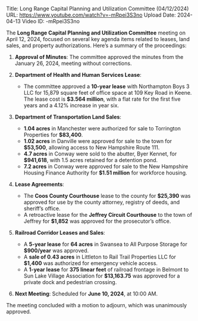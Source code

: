 Title: Long Range Capital Planning and Utilization Committee (04/12/2024)
URL: https://www.youtube.com/watch?v=-mRpei3S3no
Upload Date: 2024-04-13
Video ID: -mRpei3S3no

The **Long Range Capital Planning and Utilization Committee** meeting on April 12, 2024, focused on several key agenda items related to leases, land sales, and property authorizations. Here’s a summary of the proceedings:

1. **Approval of Minutes**: The committee approved the minutes from the January 26, 2024, meeting without corrections.

2. **Department of Health and Human Services Lease**:
   - The committee approved a **10-year lease** with Northampton Boys 3 LLC for 15,879 square feet of office space at 109 Key Road in Keene. The lease cost is **$3.564 million**, with a flat rate for the first five years and a 4.12% increase in year six.

3. **Department of Transportation Land Sales**:
   - **1.04 acres** in Manchester were authorized for sale to Torrington Properties for **$83,400**.
   - **1.02 acres** in Danville were approved for sale to the town for **$53,500**, allowing access to New Hampshire Route 111.
   - **4.7 acres** in Conway were sold to the abutter, Byer Kennet, for **$941,618**, with 1.5 acres retained for a detention pond.
   - **7.2 acres** in Conway were approved for sale to the New Hampshire Housing Finance Authority for **$1.51 million** for workforce housing.

4. **Lease Agreements**:
   - The **Coos County Courthouse** lease to the county for **$25,390** was approved for use by the county attorney, registry of deeds, and sheriff’s office.
   - A retroactive lease for the **Jeffrey Circuit Courthouse** to the town of Jeffrey for **$1,852** was approved for the prosecutor’s office.

5. **Railroad Corridor Leases and Sales**:
   - A **5-year lease** for **64 acres** in Swansea to All Purpose Storage for **$900/year** was approved.
   - A **sale of 0.43 acres** in Littleton to Rail Trail Properties LLC for **$1,400** was authorized for emergency vehicle access.
   - A **1-year lease** for **375 linear feet** of railroad frontage in Belmont to Sun Lake Village Association for **$13,163.75** was approved for a private dock and pedestrian crossing.

6. **Next Meeting**: Scheduled for **June 10, 2024**, at 10:00 AM.

The meeting concluded with a motion to adjourn, which was unanimously approved.